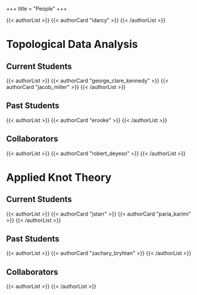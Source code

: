 +++
title = "People"
+++

{{< authorList >}}
{{< authorCard "idarcy" >}}
{{< /authorList >}}

# Topological Data Analysis

## Current Students

{{< authorList >}}
{{< authorCard "george_clare_kennedy" >}}
{{< authorCard "jacob_miller" >}}
{{< /authorList >}}

## Past Students

{{< authorList >}}
{{< authorCard "erooke" >}}
{{< /authorList >}}


## Collaborators

{{< authorList >}}
{{< authorCard "robert_deyeso" >}}
{{< /authorList >}}

# Applied Knot Theory

## Current Students

{{< authorList >}}
{{< authorCard "jstarr" >}}
{{< authorCard "paria_karimi" >}}
{{< /authorList >}}

## Past Students

{{< authorList >}}
{{< authorCard "zachary_bryhtan" >}}
{{< /authorList >}}

## Collaborators

{{< authorList >}}
{{< /authorList >}}